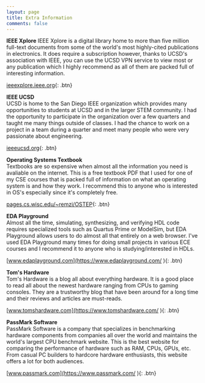 ```yaml
---
layout: page
title: Extra Information
comments: false
---
```

**IEEE Xplore**
IEEE Xplore is a digital library home to more than five million full-text documents from some of the world's most highly-cited publications in electronics. It does require a subscription however, thanks to UCSD's association with IEEE, you can use the UCSD VPN service to view most or any publication which I highly recommend as all of them are packed full of interesting information.

[ieeexplore.ieee.org](https://ieeexplore.ieee.org/Xplore/home.jsp
){: .btn}

**IEEE UCSD**  
UCSD is home to the San Diego IEEE organization which provides many opportunities to students at UCSD and in the larger STEM community. I had the opportunity to participate in the organization over a few quarters and taught me many things outside of classes. I had the chance to work on a project in a team during a quarter and meet many people who were very passionate about engineering.

[ieeeucsd.org](https://ieeeucsd.org/
){: .btn}

**Operating Systems Textbook**  
Textbooks are so expensive when almost all the information you need is avaliable on the internet. This is a free textbook PDF that I used for one of my CSE courses that is packed full of information on what an operating system is and how they work. I recommend this to anyone who is interested in OS's especially since it's completely free.

[pages.cs.wisc.edu/~remzi/OSTEP](http://pages.cs.wisc.edu/~remzi/OSTEP/
){: .btn}

**EDA Playground**  
Almost all the time, simulating, synthesizing, and verifying HDL code requires specialized tools such as Quartus Prime or ModelSim, but EDA Playground allows users to do almost all that entirely on a web browser. I've used EDA Playground many times for doing small projects in various ECE courses and I recommend it to anyone who is studying/interested in HDLs.

[www.edaplayground.com](https://www.edaplayground.com/
){: .btn}

**Tom's Hardware**  
Tom's Hardware is a blog all about everything hardware. It is a good place to read all about the newest hardware ranging from CPUs to gaming consoles. They are a trustworthy blog that have been around for a long time and their reviews and articles are must-reads.

[www.tomshardware.com](https://www.tomshardware.com/
){: .btn}

**PassMark Software**  
PassMark Software is a company that specializes in benchmarking hardware components from companies all over the world and maintains the world's largest CPU benchmark website. This is the best website for comparing the performance of hardware such as RAM, CPUs, GPUs, etc. From casual PC builders to hardcore hardware enthusiasts, this website offers a lot for both audiences.

[www.passmark.com](https://www.passmark.com/
){: .btn}


